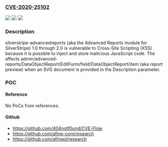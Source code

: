 ### [CVE-2020-25102](https://cve.mitre.org/cgi-bin/cvename.cgi?name=CVE-2020-25102)
![](https://img.shields.io/static/v1?label=Product&message=n%2Fa&color=blue)
![](https://img.shields.io/static/v1?label=Version&message=n%2Fa&color=blue)
![](https://img.shields.io/static/v1?label=Vulnerability&message=n%2Fa&color=brighgreen)

### Description

silverstripe-advancedreports (aka the Advanced Reports module for SilverStripe) 1.0 through 2.0 is vulnerable to Cross-Site Scripting (XSS) because it is possible to inject and store malicious JavaScript code. The affects admin/advanced-reports/DataObjectReport/EditForm/field/DataObjectReport/item (aka report preview) when an SVG document is provided in the Description parameter.

### POC

#### Reference
No PoCs from references.

#### Github
- https://github.com/404notf0und/CVE-Flow
- https://github.com/afine-com/research
- https://github.com/afinepl/research

